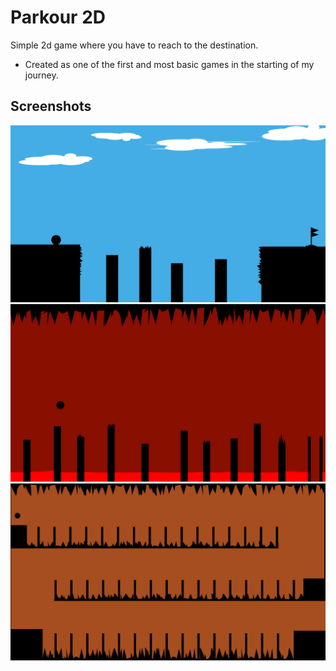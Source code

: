 # Parkour 2D

Simple 2d game where you have to reach to the destination.

- Created as one of the first and most basic games in the starting of my journey.

## Screenshots

![Screenshot 1](./ss/ss1.png)
![Screenshot 2](./ss/ss2.png)
![Screenshot 3](./ss/ss3.png)
